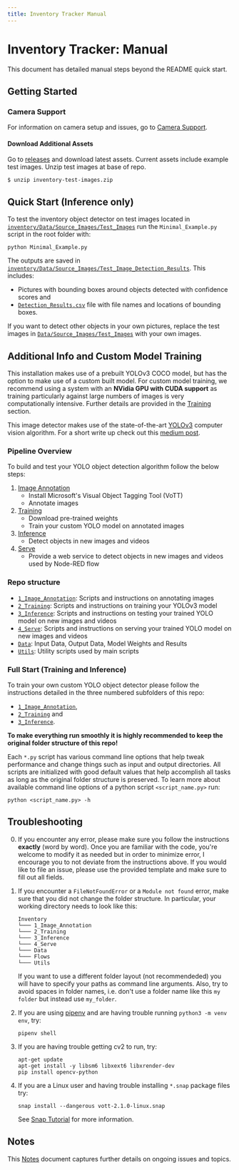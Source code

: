 ```yaml
---
title: Inventory Tracker Manual
---
```


# Inventory Tracker: Manual

This document has detailed manual steps beyond the README quick start.

## Getting Started


### Camera Support

For information on camera setup and issues, go to [Camera Support](/Docs/Camera.md).

#### Download Additional Assets

Go to [releases](https://gitlab.com/tmobile/iot-mobile/projects/inventory/-/releases) and download latest assets.  Current assets include example test images.  Unzip test images at base of repo.

```
$ unzip inventory-test-images.zip
```

## Quick Start (Inference only)

To test the inventory object detector on test images located in [`inventory/Data/Source_Images/Test_Images`](/Data/Source_Images/Test_Images) run the `Minimal_Example.py` script in the root folder with:

```
python Minimal_Example.py
```

The outputs are saved in [`inventory/Data/Source_Images/Test_Image_Detection_Results`](/Data/Source_Images/Test_Image_Detection_Results). This includes:
 - Pictures with bounding boxes around objects detected with confidence scores and
 - [`Detection_Results.csv`](/Data/Source_Images/Test_Image_Detection_Results/Detection_Results.csv) file with file names and locations of bounding boxes.

 If you want to detect other objects in your own pictures, replace the test images in [`Data/Source_Images/Test_Images`](/Data/Source_Images/Test_Images) with your own images.


## Additional Info and Custom Model Training

This installation makes use of a prebuilt YOLOv3 COCO model, but has the option to make use of a custom built model.  For custom model training, we recommend using a system with an **NVidia GPU with CUDA support** as training particularly against large numbers of images is very computationally intensive.  Further details are provided in the [Training](/2_Training/) section.

This image detector makes use of the state-of-the-art [YOLOv3](https://pjreddie.com/darknet/yolo/) computer vision algorithm. For a short write up check out this [medium post](https://medium.com/@muehle/how-to-train-your-own-yolov3-detector-from-scratch-224d10e55de2).


### Pipeline Overview

To build and test your YOLO object detection algorithm follow the below steps:

 1. [Image Annotation](/1_Image_Annotation/)
	 - Install Microsoft's Visual Object Tagging Tool (VoTT)
	 - Annotate images
 2. [Training](/2_Training/)
 	- Download pre-trained weights
 	- Train your custom YOLO model on annotated images
 3. [Inference](/3_Inference/)
 	- Detect objects in new images and videos
 4. [Serve](/4_Serve/)
 	- Provide a web service to detect objects in new images and videos
 	  used by Node-RED flow


### Repo structure

+ [`1_Image_Annotation`](/1_Image_Annotation/): Scripts and instructions on annotating images
+ [`2_Training`](/2_Training/): Scripts and instructions on training your YOLOv3 model
+ [`3_Inference`](/3_Inference/): Scripts and instructions on testing your trained YOLO model on new images and videos
+ [`4_Serve`](/4_Inference/): Scripts and instructions on serving your trained YOLO model on new images and videos
+ [`Data`](/Data/): Input Data, Output Data, Model Weights and Results
+ [`Utils`](/Utils/): Utility scripts used by main scripts


### Full Start (Training and Inference)

To train your own custom YOLO object detector please follow the instructions detailed in the three numbered subfolders of this repo:

- [`1_Image_Annotation`](/1_Image_Annotation/),
- [`2_Training`](/2_Training/) and
- [`3_Inference`](/3_Inference/).

**To make everything run smoothly it is highly recommended to keep the original folder structure of this repo!**

Each `*.py` script has various command line options that help tweak performance and change things such as input and output directories. All scripts are initialized with good default values that help accomplish all tasks as long as the original folder structure is preserved. To learn more about available command line options of a python script `<script_name.py>` run:

```
python <script_name.py> -h
```


## Troubleshooting

0. If you encounter any error, please make sure you follow the instructions **exactly** (word by word). Once you are familiar with the code, you're welcome to modify it as needed but in order to minimize error, I encourage you to not deviate from the instructions above. If you would like to file an issue, please use the provided template and make sure to fill out all fields.

1. If you encounter a `FileNotFoundError` or a `Module not found` error, make sure that you did not change the folder structure. In particular, your  working directory needs to look like this:
    ```
    Inventory
    └─── 1_Image_Annotation
    └─── 2_Training
    └─── 3_Inference
    └─── 4_Serve
    └─── Data
    └─── Flows
    └─── Utils
    ```
    If you want to use a different folder layout (not recommendeded) you will have to specify your paths as command line arguments. Also, try to avoid spaces in folder names, i.e. don't use a folder name like this `my folder` but instead use `my_folder`.

2. If you are using [pipenv](https://github.com/pypa/pipenv) and are having trouble running `python3 -m venv env`, try:
    ```
    pipenv shell
    ```

3. If you are having trouble getting cv2 to run, try:

    ```
    apt-get update
    apt-get install -y libsm6 libxext6 libxrender-dev
    pip install opencv-python
    ```

4. If you are a Linux user and having trouble installing `*.snap` package files try:

    ```
    snap install --dangerous vott-2.1.0-linux.snap
    ```

    See [Snap Tutorial](https://tutorials.ubuntu.com/tutorial/advanced-snap-usage#2) for more information.


## Notes

This [Notes](/Docs/Notes.md) document captures further details on ongoing issues
and topics.

